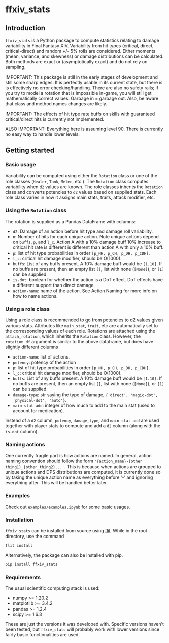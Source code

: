 # ffxiv_stats

## Introduction

`ffxiv_stats` is a Python package to compute statistics relating to damage variability in Final Fantasy XIV. Variability from hit types (critical, direct, critical-direct) and random +/- 5% rolls are considered. Either moments (mean, variance, and skewness) or damage distributions can be calculated. Both methods are exact or (asymptotically exact) and do not rely on sampling.

IMPORTANT: This package is still in the early stages of development and still some sharp edges. It is perfectly usable in its current state, but there is is effectively no error checking/handling. There are also no safety rails; if you try to model a rotation that is impossible in-game, you will still get mathematically correct values. Garbage in = garbage out. Also, be aware that class and method names changes are likely.

IMPORTANT: The effects of hit type rate buffs on skills with guaranteed critical/direct hits is currently not implemented.

ALSO IMPORTANT: Everything here is assuming level 90. There is currently no easy way to handle lower levels.

## Getting started

### Basic usage

Variability can be computed using either the `Rotation` class or one of the role classes (`Healer`, `Tank`, `Melee`, etc.). The `Rotation` class computes variability when `d2` values are known. The role classes inherits the `Rotation` class and converts potencies to `d2` values based on supplied stats. Each role class varies in how it assigns main stats, traits, attack modifier, etc.

### Using the `Rotation` class

The rotation is supplied as a Pandas DataFrame with columns:

* `d2`: Damage of an action before hit type and damage roll variability. 
* `n`: Number of hits for each unique action. Note unique actions depend on `buffs`, `p`, and `l_c`. Action A with a 10% damage buff 10% increase to critical hit rate is different is different than action A with only a 10% buff.
* `p`: list of hit type probabilities in order `[p_NH, p_CH, p_DH, p_CDH]`.
* `l_c`: critical hit damage modifier, should be O(1000).
* `buffs`: List of any buffs present. A 10% damage buff would be `[1.10]`. If no buffs are present, then an empty list `[]`, list with none (`[None]`), or `[1]` can be supplied.
* `is-dot`: boolean for whether the action is a DoT effect. DoT effects have a different support than direct damage.
* `action-name`: name of the action. See Action Naming for more info on how to name actions.

### Using a role class

Using a role class is recommended to go from potencies to d2 values given various stats. Attributes like `main_stat`, `trait`, etc are automatically set to the corresponding values of each role. Rotations are attached using the `attach_rotation`, which inherits the `Rotation` class. However, the `rotation_df` argument is similar to the above dataframe, but does have slightly different columns

* `action-name`: list of actions.
* `potency`: potency of the action
* `p`: list of hit type probabilities in order `[p_NH, p_CH, p_DH, p_CDH]`.
* `l_c`: critical hit damage modifier, should be O(1000).
* `buffs`: List of any buffs present. A 10% damage buff would be `[1.10]`. If no buffs are present, then an empty list `[]`, list with none (`[None]`), or `[1]` can be supplied.
* `damage-type`: str saying the type of damage, `{'direct', 'magic-dot', 'physical-dot', 'auto'}`.
* `main-stat-add`: integer of how much to add to the main stat (used to account for medication).

Instead of a `d2` column, `potency`, `damage_type`, and `main-stat-add` are used together with player stats to compute and add a `d2` column (along with the `is-dot` column). 

### Naming actions

One currently fragile part is how actions are named. In general, action naming convention should follow the form `'{action_name}-{other thing1}_{other_thing2}...'`. This is because when actions are grouped to unique actions and DPS distributions are computed, it is currently done so by taking the unique action name as everything before '-' and ignoring everything after. This will be handled better later.

### Examples

Check out `examples/examples.ipynb` for some basic usages.

### Installation

`ffxiv_stats` can be installed from source using [flit](https://flit.pypa.io/en/stable/). While in the root directory, use the command

```sh
flit install
```

Alternatively, the package can also be installed with pip.

```
pip install ffxiv_stats
```

### Requirements

The usual scientific computing stack is used:

* numpy >= 1.20.2
* matplotlib >= 3.4.2
* pandas >= 1.2.4
* scipy >= 1.6.3

These are just the versions it was developed with. Specific versions haven't been tested, but `ffxiv_stats` will probably work with lower versions since fairly basic functionalities are used.